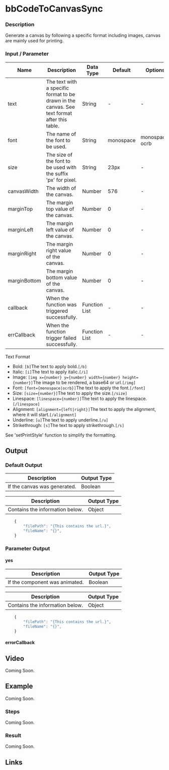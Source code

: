 # bbCodeToCanvasSync

### Description

Generate a canvas by following a specific format including images, canvas are mainly used for printing.

### Input / Parameter

| Name | Description | Data Type | Default | Options | Required |
| ------ | ------ | ------ | ------ | ------ | ------ |
| text | The text with a specific format to be drawn in the canvas. See text format after this table. | String | - | - | No |
| font | The name of the font to be used. | String | monospace | monospace, ocrb | No | 
| size | The size of the font to be used with the suffix 'px' for pixel. | String | 23px | - | No | 
| canvasWidth | The width of the canvas. | Number | 576 | - | No | 
| marginTop | The margin top value of the canvas. | Number | 0 | - | No | 
| marginLeft | The margin left value of the canvas. | Number | 0 | - | No | 
| marginRight | The margin right value of the canvas. | Number | 0 | - | No | 
| marginBottom | The margin bottom value of the canvas. | Number | 0 | - | No | 
| callback | When the function was triggered successfully. | Function List | - | - | No | 
| errCallback | When the function trigger failed successfully. | Function List | - | - | No | 

Text Format
- Bold: ```[b]```The text to apply bold.```[/b]```
- Italic: ```[i]```The text to apply italic.```[/i]```
- Image: ```[img x={number} y={number} width={number} height={number}]```The image to be rendered, a base64 or url.```[/img]```
- Font: ```[font={monospace|ocrb}]```The text to apply the font.```[/font]```
- Size: ```[size={number}]```The text to apply the size.```[/size]```
- Linespace: ```[linespace={number}]```The text to apply the linespace.```[/linespace]```
- Alignment: ```[alignment={left|right}]```The text to apply the alignment, where it will start.```[/alignment]```
- Underline: ```[u]```The text to apply underline.```[/u]```
- Strikethrough: ```[s]```The text to apply strikethrough.```[/s]```

See 'setPrintStyle' function to simplify the formatting.

## Output

### Default Output

| Description | Output Type |
| ------ | ------ |
| If the canvas was generated. | Boolean |


| Description | Output Type |
| ------ | ------ |
| Contains the information below. | Object |

```js
    {
        "filePath": "{This contains the url.}",
        "fileName": "{}",
    }
```

### Parameter Output

#### yes

| Description | Output Type |
| ------ | ------ |
| If the component was animated. | Boolean |


| Description | Output Type |
| ------ | ------ |
| Contains the information below. | Object |

```js
    {
        "filePath": "{This contains the url.}",
        "fileName": "{}",
    }
```

#### errorCallback

## Video

Coming Soon.

## Example

Coming Soon.

### Steps

Coming Soon.

### Result

Coming Soon.

## Links
